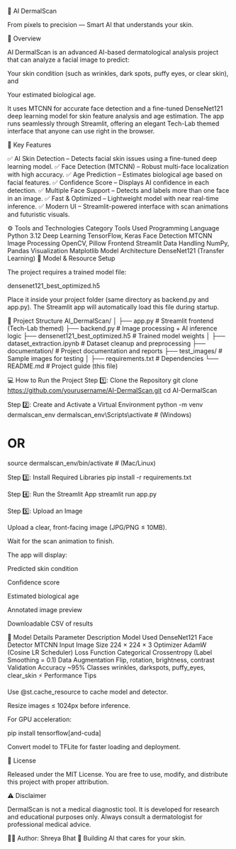 🧠 AI DermalScan

From pixels to precision — Smart AI that understands your skin.

🌟 Overview

AI DermalScan is an advanced AI-based dermatological analysis project that can analyze a facial image to predict:

Your skin condition (such as wrinkles, dark spots, puffy eyes, or clear skin), and

Your estimated biological age.

It uses MTCNN for accurate face detection and a fine-tuned DenseNet121 deep learning model for skin feature analysis and age estimation.
The app runs seamlessly through Streamlit, offering an elegant Tech-Lab themed interface that anyone can use right in the browser.

🚀 Key Features

✅ AI Skin Detection – Detects facial skin issues using a fine-tuned deep learning model.
✅ Face Detection (MTCNN) – Robust multi-face localization with high accuracy.
✅ Age Prediction – Estimates biological age based on facial features.
✅ Confidence Score – Displays AI confidence in each detection.
✅ Multiple Face Support – Detects and labels more than one face in an image.
✅ Fast & Optimized – Lightweight model with near real-time inference.
✅ Modern UI – Streamlit-powered interface with scan animations and futuristic visuals.

⚙️ Tools and Technologies
Category	Tools Used
Programming Language	Python 3.12
Deep Learning	TensorFlow, Keras
Face Detection	MTCNN
Image Processing	OpenCV, Pillow
Frontend	Streamlit
Data Handling	NumPy, Pandas
Visualization	Matplotlib
Model Architecture	DenseNet121 (Transfer Learning)
🧩 Model & Resource Setup

The project requires a trained model file:

densenet121_best_optimized.h5

Place it inside your project folder (same directory as backend.py and app.py).
The Streamlit app will automatically load this file during startup.

📁 Project Structure
AI_DermalScan/
│
├── app.py                        # Streamlit frontend (Tech-Lab themed)
├── backend.py                    # Image processing + AI inference logic
├── densenet121_best_optimized.h5 # Trained model weights
│
├── dataset_extraction.ipynb      # Dataset cleanup and preprocessing
├── documentation/                # Project documentation and reports
├── test_images/                  # Sample images for testing
│
├── requirements.txt              # Dependencies
└── README.md                     # Project guide (this file)

💻 How to Run the Project
Step 1️⃣: Clone the Repository
git clone https://github.com/yourusername/AI-DermalScan.git
cd AI-DermalScan

Step 2️⃣: Create and Activate a Virtual Environment
python -m venv dermalscan_env
dermalscan_env\Scripts\activate     # (Windows)
# OR
source dermalscan_env/bin/activate  # (Mac/Linux)

Step 3️⃣: Install Required Libraries
pip install -r requirements.txt

Step 4️⃣: Run the Streamlit App
streamlit run app.py

Step 5️⃣: Upload an Image

Upload a clear, front-facing image (JPG/PNG ≤ 10MB).

Wait for the scan animation to finish.

The app will display:

Predicted skin condition

Confidence score

Estimated biological age

Annotated image preview

Downloadable CSV of results

🧠 Model Details
Parameter	Description
Model Used	DenseNet121
Face Detector	MTCNN
Input Image Size	224 × 224 × 3
Optimizer	AdamW (Cosine LR Scheduler)
Loss Function	Categorical Crossentropy (Label Smoothing = 0.1)
Data Augmentation	Flip, rotation, brightness, contrast
Validation Accuracy	~95%
Classes	wrinkles, darkspots, puffy_eyes, clear_skin
⚡ Performance Tips

Use @st.cache_resource to cache model and detector.

Resize images ≤ 1024px before inference.

For GPU acceleration:

pip install tensorflow[and-cuda]


Convert model to TFLite for faster loading and deployment.

📜 License

Released under the MIT License.
You are free to use, modify, and distribute this project with proper attribution.

⚠️ Disclaimer

DermalScan is not a medical diagnostic tool.
It is developed for research and educational purposes only.
Always consult a dermatologist for professional medical advice.

👩‍💻 Author: Shreya Bhat
🚀 Building AI that cares for your skin.

